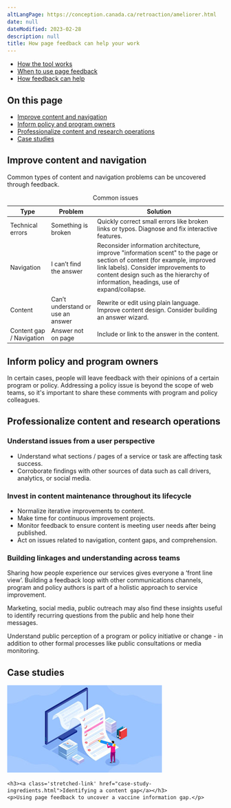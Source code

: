 ```yaml
---
altLangPage: https://conception.canada.ca/retroaction/ameliorer.html
date: null
dateModified: 2023-02-28
description: null
title: How page feedback can help your work
---
```


<div class="gc-stp-stp">
  <div class="row">
  <ul class="toc lst-spcd col-md-12">
    <li class="col-md-4 col-sm-6"><a class="list-group-item " href="about-page-feedback.html">How the tool works</a></li>
    <li class="col-md-4 col-sm-6"><a class="list-group-item " href="when.html">When to use page feedback</a></li>
      <li class="col-md-4 col-sm-6"><a class="list-group-item active" href="benefits.html">How feedback can help</a></li>
  </ul>
  </div>
</div>

## On this page

* [Improve content and navigation](#improve-content-and-navigation)
* [Inform policy and program owners](#inform-policy-and-program-owners)
* [Professionalize content and research operations](#professionalize-content-and-research-operations)
* [Case studies](#case-studies)

## Improve content and navigation

Common types of content and navigation problems can be uncovered through feedback.

<table class="provisional gc-table table table-striped" id="myTable1">
  <caption class="wb-inv">Common issues</caption>
  <thead>
    <tr>
      <th scope="col">Type</th>
      <th scope="col">Problem</th>
      <th scope="col">Solution</th>
    </tr>
  </thead>
  <tbody>
    <tr>
      <td data-label="Type"><span class="text-left">Technical errors</span></td>
      <td data-label="Issue"><span class="text-left">Something is broken</span></td>
      <td data-label="What to do"><span class="text-left">Quickly correct small errors like broken links or typos. Diagnose and fix interactive features.</span></td>
    </tr>
    <tr>
      <td data-label="Type"><span class="text-left">Navigation</span></td>
      <td data-label="Issue"><span class="text-left">I can’t find the answer</span></td>
      <td data-label="What to do"><span class="text-left">Reconsider information architecture, improve "information scent" to the page or section of content (for example, improved link labels). Consider improvements to content design such as the hierarchy of information, headings, use of expand/collapse.</span></td>
    </tr>
    <tr>
      <td data-label="Type"><span class="text-left">Content</span></td>
      <td data-label="Issue"><span class="text-left">Can’t understand or use an answer</span></td>
      <td data-label="What to do"><span class="text-left">Rewrite or edit using plain language. Improve content design. Consider building an answer wizard.</span></td>
    </tr>
    <tr>
      <td data-label="Type"><span class="text-left">Content gap / Navigation</span></td>
      <td data-label="Issue"><span class="text-left">Answer not on page</span></td>
      <td data-label="What to do"><span class="text-left">Include or link to the answer in the content.</span></td>
    </tr>
  </tbody>
</table>

## Inform policy and program owners

In certain cases, people will leave feedback with their opinions of a certain program or policy. Addressing a policy issue is beyond the scope of web teams, so it's important to share these comments with program and policy colleagues.

## Professionalize content and research operations

### Understand issues from a user perspective

* Understand what sections / pages of a service or task are affecting task success.
* Corroborate findings with other sources of data such as call drivers, analytics, or social media.

### Invest in content maintenance throughout its lifecycle

* Normalize iterative improvements to content.
* Make time for continuous improvement projects.
* Monitor feedback to ensure content is meeting user needs after being published.
* Act on issues related to navigation, content gaps, and comprehension.

### Building linkages and understanding across teams

Sharing how people experience our services gives everyone a ‘front line view’. Building a feedback loop with other communications channels, program and policy authors is part of a holistic approach to service improvement.

Marketing, social media, public outreach may also find these insights useful to identify recurring questions from the public and help hone their messages.

Understand public perception of a program or policy initiative or change - in addition to other formal processes like public consultations or media monitoring.

## Case studies

<div class="row wb-eqht-grd main-card mrgn-tp-lg"><div class="col-md-4">
  <div class="hght-inhrt">
    <div class="hidden-xs hidden-sm">
      <img src="images/case-study-content-thumbnail.jpg" alt="" class="img-responsive mrgn-bttm-md thumbnail" />
    </div>

    <h3><a class='stretched-link' href="case-study-ingredients.html">Identifying a content gap</a></h3>
    <p>Using page feedback to uncover a vaccine information gap.</p>
  </div>
</div>
